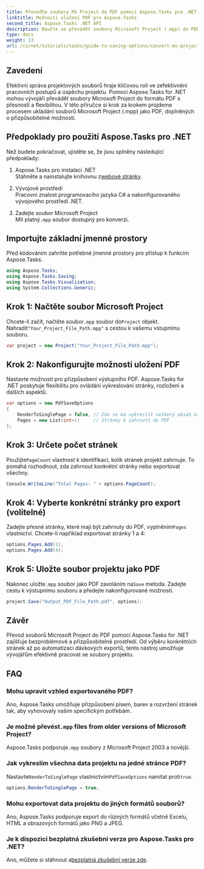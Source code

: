 ```yaml
---
title: Převeďte soubory MS Project do PDF pomocí Aspose.Tasks pro .NET
linktitle: Možnosti uložení PDF pro Aspose.Tasks
second_title: Aspose.Tasks .NET API
description: Naučte se převádět soubory Microsoft Project (.mpp) do PDF pomocí Aspose.Tasks for .NET. Podle tohoto podrobného průvodce můžete přizpůsobit výstup PDF, vybrat konkrétní stránky a automatizovat dávkové převody.
type: docs
weight: 13
url: /cs/net/tutorials/tasks/guide-to-saving-options/convert-ms-project-files-to-pdf/
---
```

## Zavedení

Efektivní správa projektových souborů hraje klíčovou roli ve zefektivnění pracovních postupů a úspěchu projektu. Pomocí Aspose.Tasks for .NET mohou vývojáři převádět soubory Microsoft Project do formátu PDF s přesností a flexibilitou. V této příručce si krok za krokem projdeme procesem ukládání souborů Microsoft Project (.mpp) jako PDF, doplněných o přizpůsobitelné možnosti.

## Předpoklady pro použití Aspose.Tasks pro .NET

Než budete pokračovat, ujistěte se, že jsou splněny následující předpoklady:

1. Aspose.Tasks pro instalaci .NET  
    Stáhněte a nainstalujte knihovnu z[webové stránky](https://releases.aspose.com/tasks/net/).

2. Vývojové prostředí  
   Pracovní znalost programovacího jazyka C# a nakonfigurovaného vývojového prostředí .NET.

3. Zadejte soubor Microsoft Project  
   Mít platný`.mpp` soubor dostupný pro konverzi.

## Importujte základní jmenné prostory

Před kódováním zahrňte potřebné jmenné prostory pro přístup k funkcím Aspose.Tasks. 

```csharp
using Aspose.Tasks;
using Aspose.Tasks.Saving;
using Aspose.Tasks.Visualization;
using System.Collections.Generic;
```

## Krok 1: Načtěte soubor Microsoft Project

 Chcete-li začít, načtěte soubor`.mpp` soubor do`Project` objekt. Nahradit`"Your_Project_File_Path.mpp"` s cestou k vašemu vstupnímu souboru.

```csharp
var project = new Project("Your_Project_File_Path.mpp");
```

## Krok 2: Nakonfigurujte možnosti uložení PDF

Nastavte možnosti pro přizpůsobení výstupního PDF. Aspose.Tasks for .NET poskytuje flexibilitu pro ovládání vykreslování stránky, rozložení a dalších aspektů.

```csharp
var options = new PdfSaveOptions
{
    RenderToSinglePage = false, // Zda se má vykreslit veškerý obsah na jedné stránce
    Pages = new List<int>()     // Stránky k zahrnutí do PDF
};
```

## Krok 3: Určete počet stránek

 Použijte`PageCount` vlastnost k identifikaci, kolik stránek projekt zahrnuje. To pomáhá rozhodnout, zda zahrnout konkrétní stránky nebo exportovat všechny.

```csharp
Console.WriteLine("Total Pages: " + options.PageCount);
```

## Krok 4: Vyberte konkrétní stránky pro export (volitelné)

 Zadejte přesné stránky, které mají být zahrnuty do PDF, vyplněním`Pages` vlastnictví. Chcete-li například exportovat stránky 1 a 4:

```csharp
options.Pages.Add(1);
options.Pages.Add(4);
```

## Krok 5: Uložte soubor projektu jako PDF

Nakonec uložte`.mpp` soubor jako PDF zavoláním na`Save` metoda. Zadejte cestu k výstupnímu souboru a předejte nakonfigurované možnosti.

```csharp
project.Save("Output_PDF_File_Path.pdf", options);
```

## Závěr

Převod souborů Microsoft Project do PDF pomocí Aspose.Tasks for .NET zajišťuje bezproblémové a přizpůsobitelné prostředí. Od výběru konkrétních stránek až po automatizaci dávkových exportů, tento nástroj umožňuje vývojářům efektivně pracovat se soubory projektu.

## FAQ

### Mohu upravit vzhled exportovaného PDF?
Ano, Aspose.Tasks umožňuje přizpůsobení písem, barev a rozvržení stránek tak, aby vyhovovaly vašim specifickým potřebám.

###  Je možné převést`.mpp` files from older versions of Microsoft Project?
 Aspose.Tasks podporuje`.mpp` soubory z Microsoft Project 2003 a novější.

### Jak vykreslím všechna data projektu na jedné stránce PDF?
 Nastavte`RenderToSinglePage` vlastnictvím`PdfSaveOptions` namítat proti`true`.

```csharp
options.RenderToSinglePage = true;
```

### Mohu exportovat data projektu do jiných formátů souborů?
Ano, Aspose.Tasks podporuje export do různých formátů včetně Excelu, HTML a obrazových formátů jako PNG a JPEG.

### Je k dispozici bezplatná zkušební verze pro Aspose.Tasks pro .NET?
 Ano, můžete si stáhnout a[bezplatná zkušební verze zde](https://releases.aspose.com/).